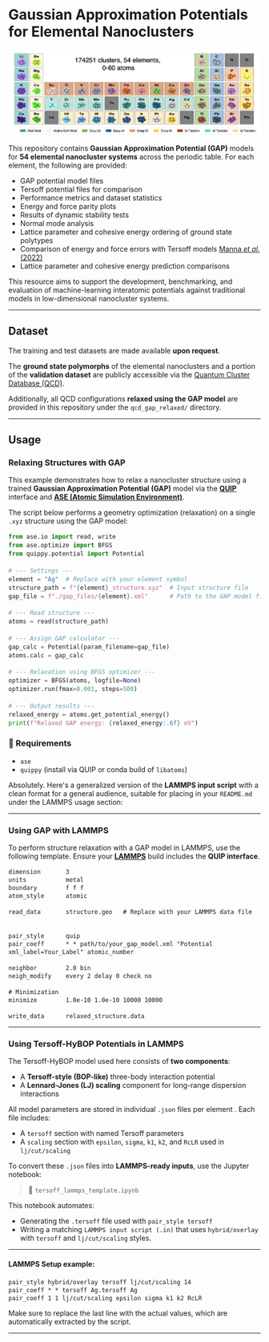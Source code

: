 # Gaussian Approximation Potentials for Elemental Nanoclusters

<p align="center">
  <img src="./ptable.png" alt="GAP Nanocluster Overview" width="800">
</p>

This repository contains **Gaussian Approximation Potential (GAP)** models for **54 elemental nanocluster systems** across the periodic table. For each element, the following are provided:

* GAP potential model files
* Tersoff potential files for comparison
* Performance metrics and dataset statistics
* Energy and force parity plots
* Results of dynamic stability tests
* Normal mode analysis
* Lattice parameter and cohesive energy ordering of ground state polytypes
* Comparison of energy and force errors with Tersoff models [Manna *et al.* (2022)](https://www.nature.com/articles/s41467-021-27849-6)
* Lattice parameter and cohesive energy prediction comparisons

This resource aims to support the development, benchmarking, and evaluation of machine-learning interatomic potentials against traditional models in low-dimensional nanocluster systems.

---

## Dataset


The training and test datasets are made available **upon request**.

The **ground state polymorphs** of the elemental nanoclusters and a portion of the **validation dataset** are publicly accessible via the [Quantum Cluster Database (QCD)](https://muellergroup.jhu.edu/qcd/).

Additionally, all QCD configurations **relaxed using the GAP model** are provided in this repository under the `qcd_gap_relaxed/` directory.


---


## Usage

### Relaxing Structures with GAP

This example demonstrates how to relax a nanocluster structure using a trained **Gaussian Approximation Potential (GAP)** model via the **[QUIP](https://libatoms.github.io/QUIP/)** interface and **[ASE (Atomic Simulation Environment)](https://wiki.fysik.dtu.dk/ase/)**.

The script below performs a geometry optimization (relaxation) on a single `.xyz` structure using the GAP model:

```python
from ase.io import read, write
from ase.optimize import BFGS
from quippy.potential import Potential

# --- Settings ---
element = "Ag"  # Replace with your element symbol
structure_path = f"{element}_structure.xyz"  # Input structure file
gap_file = f"./gap_files/{element}.xml"      # Path to the GAP model file

# --- Read structure ---
atoms = read(structure_path)

# --- Assign GAP calculator ---
gap_calc = Potential(param_filename=gap_file)
atoms.calc = gap_calc

# --- Relaxation using BFGS optimizer ---
optimizer = BFGS(atoms, logfile=None)
optimizer.run(fmax=0.001, steps=500)

# --- Output results ---
relaxed_energy = atoms.get_potential_energy()
print(f"Relaxed GAP energy: {relaxed_energy:.6f} eV")
```

### 📌 Requirements

* `ase`
* `quippy` (install via QUIP or conda build of `libatoms`)

Absolutely. Here's a generalized version of the **LAMMPS input script** with a clean format for a general audience, suitable for placing in your `README.md` under the LAMMPS usage section:

---

### Using GAP with LAMMPS

To perform structure relaxation with a GAP model in LAMMPS, use the following template. Ensure your **[LAMMPS](https://www.lammps.org/#gsc.tab=0)**  build includes the **QUIP interface**.

```lammps
dimension       3
units           metal
boundary        f f f
atom_style      atomic    

read_data       structure.geo   # Replace with your LAMMPS data file


pair_style      quip
pair_coeff      * * path/to/your_gap_model.xml "Potential xml_label=Your_Label" atomic_number

neighbor        2.0 bin
neigh_modify    every 2 delay 0 check no

# Minimization
minimize        1.0e-10 1.0e-10 10000 10000

write_data      relaxed_structure.data
```


---

### Using Tersoff-HyBOP Potentials in LAMMPS

The Tersoff-HyBOP model used here consists of **two components**:

* A **Tersoff-style (BOP-like)** three-body interaction potential
* A **Lennard-Jones (LJ) scaling** component for long-range dispersion interactions

All model parameters are stored in individual `.json` files per element . Each file includes:

* A `tersoff` section with named Tersoff parameters
* A `scaling` section with `epsilon`, `sigma`, `k1`, `k2`, and `RcLR` used in `lj/cut/scaling`

To convert these `.json` files into **LAMMPS-ready inputs**, use the Jupyter notebook:

> 📓 `tersoff_lammps_template.ipynb`

This notebook automates:

* Generating the `.tersoff` file used with `pair_style tersoff`
* Writing a matching `LAMMPS input script (.in)` that uses `hybrid/overlay` with `tersoff` and `lj/cut/scaling` styles.

---

####  LAMMPS Setup example:

```lammps
pair_style hybrid/overlay tersoff lj/cut/scaling 14
pair_coeff * * tersoff Ag.tersoff Ag
pair_coeff 1 1 lj/cut/scaling epsilon sigma k1 k2 RcLR
```

Make sure to replace the last line with the actual values, which are automatically extracted by the script.

---



